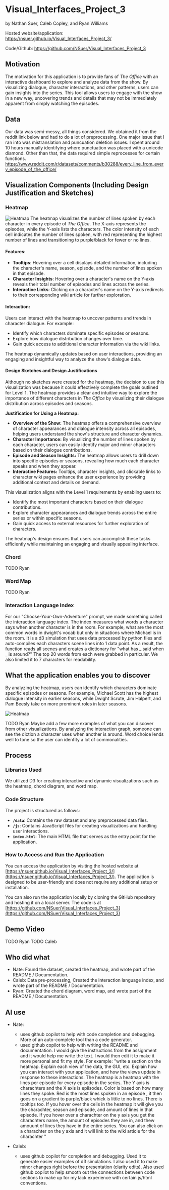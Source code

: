 # Visual_Interfaces_Project_3
by Nathan Suer, Caleb Copley, and Ryan Williams

Hosted website/application: https://nsuer.github.io/Visual_Interfaces_Project_3/

Code/Github: https://github.com/NSuer/Visual_Interfaces_Project_3

## Motivation
The motivation for this application is to provide fans of *The Office* with an interactive dashboard to explore and analyze data from the show. By visualizing dialogue, character interactions, and other patterns, users can gain insights into the series. This tool allows users to engage with the show in a new way, uncovering trends and details that may not be immediately apparent from simply watching the episodes.

## Data
Our data was semi-messy, all things considered. We obtained it from the reddit link below and had to do a lot of preprocessing. One major issue that I ran into was mistranslation and puncuation deletion issues. I spent around 10 hours manually identifying where punctuation was placed with a unicode diamond. Other than that, the data required simple reprocesses for certain functions.
https://www.reddit.com/r/datasets/comments/b30288/every_line_from_every_episode_of_the_office/

## Visualization Components (Including Design Justification and Sketches)

### Heatmap
![Heatmap](Heatmap.png "Heatmap")
The heatmap visualizes the number of lines spoken by each character in every episode of *The Office*. The X-axis represents the episodes, while the Y-axis lists the characters. The color intensity of each cell indicates the number of lines spoken, with red representing the highest number of lines and transitioning to purple/black for fewer or no lines.

#### Features:
- **Tooltips**: Hovering over a cell displays detailed information, including the character's name, season, episode, and the number of lines spoken in that episode.
- **Character Insights**: Hovering over a character's name on the Y-axis reveals their total number of episodes and lines across the series.
- **Interactive Links**: Clicking on a character's name on the Y-axis redirects to their corresponding wiki article for further exploration.

#### Interaction:
Users can interact with the heatmap to uncover patterns and trends in character dialogue. For example:
- Identify which characters dominate specific episodes or seasons.
- Explore how dialogue distribution changes over time.
- Gain quick access to additional character information via the wiki links.

The heatmap dynamically updates based on user interactions, providing an engaging and insightful way to analyze the show's dialogue data.

#### Design Sketches and Design Justifications
Although no sketches were created for the heatmap, the decision to use this visualization was because it could effectively complete the goals outlined for Level 1. The heatmap provides a clear and intuitive way to explore the importance of different characters in *The Office* by visualizing their dialogue distribution across episodes and seasons.

**Justification for Using a Heatmap:**
- **Overview of the Show:** The heatmap offers a comprehensive overview of character appearances and dialogue intensity across all episodes, helping users understand the show's structure and character dynamics.
- **Character Importance:** By visualizing the number of lines spoken by each character, users can easily identify major and minor characters based on their dialogue contributions.
- **Episode and Season Insights:** The heatmap allows users to drill down into specific episodes or seasons, revealing how much each character speaks and when they appear.
- **Interactive Features:** Tooltips, character insights, and clickable links to character wiki pages enhance the user experience by providing additional context and details on demand.

This visualization aligns with the Level 1 requirements by enabling users to:
- Identify the most important characters based on their dialogue contributions.
- Explore character appearances and dialogue trends across the entire series or within specific seasons.
- Gain quick access to external resources for further exploration of characters.

The heatmap's design ensures that users can accomplish these tasks efficiently while maintaining an engaging and visually appealing interface.

### Chord
TODO Ryan

### Word Map
TODO Ryan

### Interaction Language Index
For our "Choose-Your-Own-Adventure" prompt, we made something called the interaction language index. The index measures what words a character says when another character is in the room. For example, what are the most common words in dwight's vocab but only in situations where Michael is in the room. It is a d3 simulation that uses data processed by python files and auto-compiles each characters scene lines into 1 data point. As a result, the function reads all scenes and creates a dictionary for "what has _ said when _ is around?" The top 20 words from each were grabbed in particuler. We also limited it to 7 characters for readability.

## What the application enables you to discover
By analyzing the heatmap, users can identify which characters dominate specific episodes or seasons. For example, Michael Scott has the highest dialogue intensity in earlier seasons, while Dwight Scrute, Jim Halpert, and Pam Beesly take on more prominent roles in later seasons.

![Heatmap](Heatmap.png "Heatmap")

TODO Ryan Maybe add a few more examples of what you can discover from other visualizations.
By analyzing the interaction graph, someone can see the diction a character uses when another is around. Word choice lends well to tone so the user can idenfity a lot of commonalities.

## Process

### Libraries Used
We utilized D3 for creating interactive and dynamic visualizations such as the heatmap, chord diagram, and word map.


### Code Structure
The project is structured as follows:
- **`/data`**: Contains the raw dataset and any preprocessed data files.
- **`/js`**: Contains JavaScript files for creating visualizations and handling user interactions.
- **`index.html`**: The main HTML file that serves as the entry point for the application.

### How to Access and Run the Application
You can access the application by visiting the hosted website at [https://nsuer.github.io/Visual_Interfaces_Project_3/](https://nsuer.github.io/Visual_Interfaces_Project_3/). The application is designed to be user-friendly and does not require any additional setup or installation.

You can also run the application locally by cloning the GitHub repository and hosting it on a local server. The code is at [https://github.com/NSuer/Visual_Interfaces_Project_3](https://github.com/NSuer/Visual_Interfaces_Project_3)

## Demo Video
TODO Ryan TODO Caleb

## Who did what
- Nate: Found the dataset, created the heatmap, and wrote part of the README / Documentation.
- Caleb: Data pre-processing, Created the interaction language index, and wrote part of the README / Documentation.
- Ryan: Created the chord diagram, word map, and wrote part of the README / Documentation.

## AI use
- Nate: 
    - uses github copilot to help with code completion and debugging. More of an auto-complete tool than a code generator.
    - used github copilot to help with writing the README and documentation. I would give the instructions from the assignment and it would help me write the text. I would then edit it to make it more personal and fit my style. For example: "write a section on the heatmap. Explain each view of the data, the GUI, etc.  Explain how you can interact with your application, and how the views update in response to these interactions. The heatmap is a heatmap with the lines per episode for every episode in the series. The Y axis is charachters and the X axis is epiisodes. Color is based on how many lines they spoke. Red is the most lines spoken in an episode , it then goes on a gradient to purple/black whick is little to no lines. There is tooltips too. If you hover over the cells in the heatmap it will give you the charachter, season and episode, and amount of lines in that episode. If you hover over a charachter on the y axis you get the charachters name, the amount of episodes they are in, and thew amouunt of lines they have in the entire series. You can also click on a charachter on the y axis and it will link to the wiki article for the charachter "

- Caleb:
    - uses github copilot for completion and debugging. Used it to generate easier examples of d3 simulations. I also used it to make minor changes right before the presentation (clarity edits). Also used github copilot to help smooth out the connections between code sections to make up for my lack experience with certain js/html conventions.